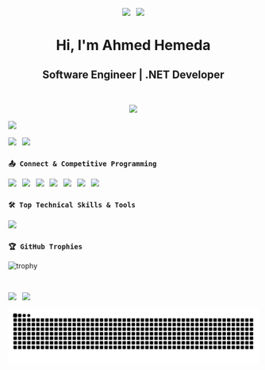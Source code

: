   <p align="center">
    <a href="https://gh-most-followed.pages.dev/egypt">
      <img src="https://img.shields.io/badge/16ᵗʰ Most Followed User 🇪🇬-272730?style=flat-square&logo=github" style="height:32px; object-fit:contain;"/></a> &nbsp;
    <a href="https://committers.top/egypt">
      <img src="https://img.shields.io/badge/16ᵗʰ Most Active User 🇪🇬-272730?style=flat-square&logo=github" style="height:32px; object-fit:contain;"/></a>
  </p>

<h1 align="center">Hi, I'm Ahmed Hemeda</h1>

<h2 align="center">Software Engineer | .NET Developer</h2>
<br>

  <p align="center">
    <a href="https://www.google.com.eg/search?q=Ahmed+Hemeda"> <!-- Google Me -->
      <img src="https://readme-typing-svg.herokuapp.com/?lines=Follow%20to%20get%20New%20Updates;Check%20my%20Popular%20Repositories&font=Bold%20Code&center=true&color=30F050&pause=2000"></a>
  </p>

  <p>
    <a href="https://www.google.com.eg/search?q=A-Hemeda"> <!-- Google Me -->
      <img src="https://komarev.com/ghpvc/?username=a-hemeda&style=flat&color=3010A0" style="height:26px; object-fit:contain;"/></a>
  </p>

  <p>
    <a href="https://drive.google.com/file/d/1W272WvN9JqHiff2Bvp5UbXC-m9BobH16/view?usp=drivesdk">
      <img src="https://img.shields.io/badge/My CV-005520?style=flat-square&logo=googledrive&logoColor=white" style="height:32px; object-fit:contain;"/></a> &nbsp;
    <a href="https://a-hemeda.github.io/Portfolio">
      <img src="https://img.shields.io/badge/My Portfolio-003580?style=flat-square&logo=linkfire&logoColor=white" style="height:32px; object-fit:contain;"/></a>
  </p>

  ### `📤 Connect & Competitive Programming`
  <p align="left">
    <a href="mailto:7hemeda@gmail.com">
      <img src="https://static.wikia.nocookie.net/google/images/7/72/Logo-gmail.png/revision/latest/thumbnail/width/360/height/360?cb=20201214214241" height="50"/></a> &nbsp;
    <a href="https://www.linkedin.com/in/a-hemeda">
      <img src="https://www.iconpacks.net/icons/1/free-linkedin-icon-130-thumb.png" height="50"/></a> &nbsp;
    <a href="https://www.whatsapp.com/channel/0029Vb3QWNLG8l5OPthU963O">
      <img src="https://marketplace.canva.com/Vmp9Y/MAEvzQVmp9Y/1/tl/canva-whatsapp-status-icon-MAEvzQVmp9Y.png" height="50"/></a> &nbsp;
    <a href="https://www.youtube.com/@A-Hemeda">
      <img src="https://cdn-icons-png.flaticon.com/256/1384/1384060.png" height="50"/></a> &nbsp;
    <a href="https://stackoverflow.com/users/28317461/ahmed-hemeda">
      <img src="https://upload.wikimedia.org/wikipedia/commons/thumb/e/ef/Stack_Overflow_icon.svg/2048px-Stack_Overflow_icon.svg.png" height="50"/></a> &nbsp;
    <a href="https://codeforces.com/profile/11Hemeda">
      <img src="https://cdn.iconscout.com/icon/free/png-256/free-code-forces-logo-icon-svg-download-png-2944796.png" height="50"/></a> &nbsp;
    <a href="https://leetcode.com/u/A-Hemeda/">
      <img src="https://img.icons8.com/external-tal-revivo-shadow-tal-revivo/50/000000/external-level-up-your-coding-skills-and-quickly-land-a-job-logo-shadow-tal-revivo.png" height="50"/></a>
  </p>

### `🛠️ Top Technical Skills & Tools`

  <p align="left">
    <img src="https://go-skill-icons.vercel.app/api/icons?i=cpp,cs,dotnet,postman,swagger,apidog,sqlserver,dapper,redis,git,html,css,js,docker"/>
  </p>

### `🏆 GitHub Trophies`
  <p align="left">
  
![trophy](https://github-profile-trophy-ahmed.vercel.app/?username=A-Hemeda&theme=onestar&no-bg=true&no-frame=true&row=1&column=7)

<br>

  <p align="left">
    <img src="https://github-readme-stats.vercel.app/api/top-langs?username=a-hemeda&layout=compact&langs_count=6&theme=highcontrast" height="125"/> &nbsp;
    <img src="https://streak-stats.demolab.com/?user=a-hemeda&theme=highcontrast" height="125"/>
  </p>

![Snake Animation](https://github.com/A-Hemeda/A-Hemeda/blob/output/snake-dark.svg)
